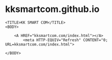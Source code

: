 # kksmartcom.github.io

 <html xmlns="http://www.w3.org/1999/xhtml" lang="en">
   
    <TITLE>KK SMART COM</TITLE>
	<BODY>
	  	
		<A HREF="kksmartcom.com/index.html"></A>
	    	<meta HTTP-EQUIV="Refresh" CONTENT="0; URL=kksmartcom.com/index.html">
	
	</BODY>

</html>
